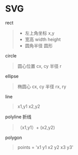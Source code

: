 # SVG



rect
> * 左上角坐标 x,y
> * 宽高 width height
> * 圆角半径
圆形

circle
> 圆心位置 cx, cy
> 半径 r

ellipse
> 椭圆心 cx, cy
> 半径 rx, ry

line
> x1,y1 x2,y2

polyline 折线
>（x1,y1）+ (x2,y2)

polygon
> points = 'x1 y1 x2 y2 x3 y3'
